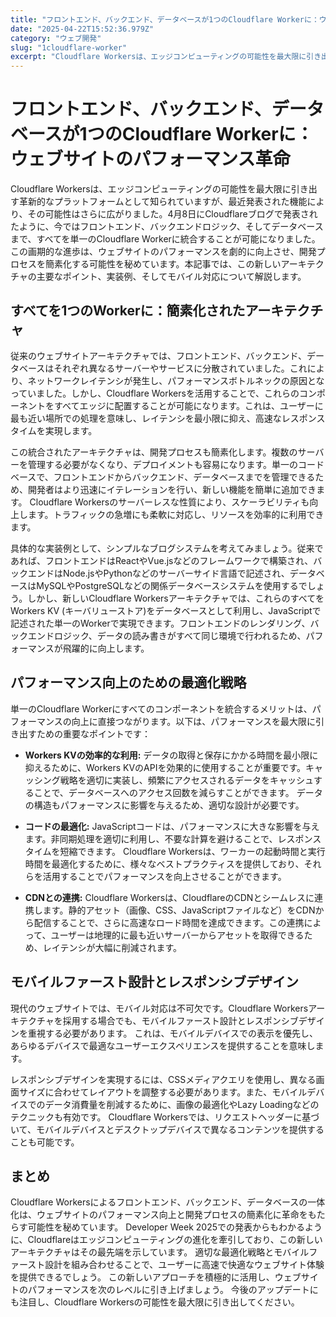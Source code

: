 ```yaml
---
title: "フロントエンド、バックエンド、データベースが1つのCloudflare Workerに：ウェブサイトのパフォーマンス革命"
date: "2025-04-22T15:52:36.979Z"
category: "ウェブ開発"
slug: "1cloudflare-worker"
excerpt: "Cloudflare Workersは、エッジコンピューティングの可能性を最大限に引き出す革新的なプラットフォームとして知られていますが、最近発表された機能により、その可能性はさらに広がりました。4月8日にCloudflareブログで発表されたように、今ではフロントエンド、バックエンドロジック、そし..."
---
```


# フロントエンド、バックエンド、データベースが1つのCloudflare Workerに：ウェブサイトのパフォーマンス革命

Cloudflare Workersは、エッジコンピューティングの可能性を最大限に引き出す革新的なプラットフォームとして知られていますが、最近発表された機能により、その可能性はさらに広がりました。4月8日にCloudflareブログで発表されたように、今ではフロントエンド、バックエンドロジック、そしてデータベースまで、すべてを単一のCloudflare Workerに統合することが可能になりました。この画期的な進歩は、ウェブサイトのパフォーマンスを劇的に向上させ、開発プロセスを簡素化する可能性を秘めています。本記事では、この新しいアーキテクチャの主要なポイント、実装例、そしてモバイル対応について解説します。


## すべてを1つのWorkerに：簡素化されたアーキテクチャ

従来のウェブサイトアーキテクチャでは、フロントエンド、バックエンド、データベースはそれぞれ異なるサーバーやサービスに分散されていました。これにより、ネットワークレイテンシが発生し、パフォーマンスボトルネックの原因となっていました。しかし、Cloudflare Workersを活用することで、これらのコンポーネントをすべてエッジに配置することが可能になります。これは、ユーザーに最も近い場所での処理を意味し、レイテンシを最小限に抑え、高速なレスポンスタイムを実現します。

この統合されたアーキテクチャは、開発プロセスも簡素化します。複数のサーバーを管理する必要がなくなり、デプロイメントも容易になります。単一のコードベースで、フロントエンドからバックエンド、データベースまでを管理できるため、開発者はより迅速にイテレーションを行い、新しい機能を簡単に追加できます。  Cloudflare Workersのサーバーレスな性質により、スケーラビリティも向上します。トラフィックの急増にも柔軟に対応し、リソースを効率的に利用できます。

具体的な実装例として、シンプルなブログシステムを考えてみましょう。従来であれば、フロントエンドはReactやVue.jsなどのフレームワークで構築され、バックエンドはNode.jsやPythonなどのサーバーサイド言語で記述され、データベースはMySQLやPostgreSQLなどの関係データベースシステムを使用するでしょう。しかし、新しいCloudflare Workersアーキテクチャでは、これらのすべてをWorkers KV (キーバリューストア)をデータベースとして利用し、JavaScriptで記述された単一のWorkerで実現できます。フロントエンドのレンダリング、バックエンドロジック、データの読み書きがすべて同じ環境で行われるため、パフォーマンスが飛躍的に向上します。


## パフォーマンス向上のための最適化戦略

単一のCloudflare Workerにすべてのコンポーネントを統合するメリットは、パフォーマンスの向上に直接つながります。以下は、パフォーマンスを最大限に引き出すための重要なポイントです：

* **Workers KVの効率的な利用:** データの取得と保存にかかる時間を最小限に抑えるために、Workers KVのAPIを効果的に使用することが重要です。キャッシング戦略を適切に実装し、頻繁にアクセスされるデータをキャッシュすることで、データベースへのアクセス回数を減らすことができます。  データの構造もパフォーマンスに影響を与えるため、適切な設計が必要です。

* **コードの最適化:** JavaScriptコードは、パフォーマンスに大きな影響を与えます。非同期処理を適切に利用し、不要な計算を避けることで、レスポンスタイムを短縮できます。  Cloudflare Workersは、ワーカーの起動時間と実行時間を最適化するために、様々なベストプラクティスを提供しており、それらを活用することでパフォーマンスを向上させることができます。

* **CDNとの連携:** Cloudflare Workersは、CloudflareのCDNとシームレスに連携します。静的アセット（画像、CSS、JavaScriptファイルなど）をCDNから配信することで、さらに高速なロード時間を達成できます。この連携によって、ユーザーは地理的に最も近いサーバーからアセットを取得できるため、レイテンシが大幅に削減されます。


## モバイルファースト設計とレスポンシブデザイン

現代のウェブサイトでは、モバイル対応は不可欠です。Cloudflare Workersアーキテクチャを採用する場合でも、モバイルファースト設計とレスポンシブデザインを重視する必要があります。  これは、モバイルデバイスでの表示を優先し、あらゆるデバイスで最適なユーザーエクスペリエンスを提供することを意味します。

レスポンシブデザインを実現するには、CSSメディアクエリを使用し、異なる画面サイズに合わせてレイアウトを調整する必要があります。また、モバイルデバイスでのデータ消費量を削減するために、画像の最適化やLazy Loadingなどのテクニックも有効です。  Cloudflare Workersでは、リクエストヘッダーに基づいて、モバイルデバイスとデスクトップデバイスで異なるコンテンツを提供することも可能です。


## まとめ

Cloudflare Workersによるフロントエンド、バックエンド、データベースの一体化は、ウェブサイトのパフォーマンス向上と開発プロセスの簡素化に革命をもたらす可能性を秘めています。  Developer Week 2025での発表からもわかるように、Cloudflareはエッジコンピューティングの進化を牽引しており、この新しいアーキテクチャはその最先端を示しています。  適切な最適化戦略とモバイルファースト設計を組み合わせることで、ユーザーに高速で快適なウェブサイト体験を提供できるでしょう。  この新しいアプローチを積極的に活用し、ウェブサイトのパフォーマンスを次のレベルに引き上げましょう。 今後のアップデートにも注目し、Cloudflare Workersの可能性を最大限に引き出してください。
